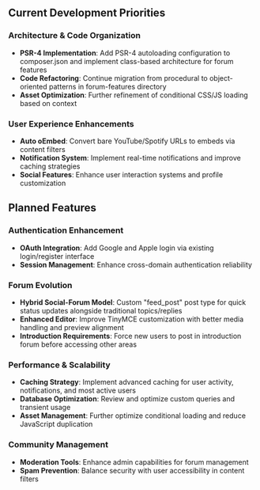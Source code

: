 ## Current Development Priorities

### Architecture & Code Organization
- **PSR-4 Implementation**: Add PSR-4 autoloading configuration to composer.json and implement class-based architecture for forum features
- **Code Refactoring**: Continue migration from procedural to object-oriented patterns in forum-features directory
- **Asset Optimization**: Further refinement of conditional CSS/JS loading based on context

### User Experience Enhancements
- **Auto oEmbed**: Convert bare YouTube/Spotify URLs to embeds via content filters
- **Notification System**: Implement real-time notifications and improve caching strategies
- **Social Features**: Enhance user interaction systems and profile customization

## Planned Features

### Authentication Enhancement
- **OAuth Integration**: Add Google and Apple login via existing login/register interface
- **Session Management**: Enhance cross-domain authentication reliability

### Forum Evolution
- **Hybrid Social-Forum Model**: Custom "feed_post" post type for quick status updates alongside traditional topics/replies
- **Enhanced Editor**: Improve TinyMCE customization with better media handling and preview alignment
- **Introduction Requirements**: Force new users to post in introduction forum before accessing other areas

### Performance & Scalability
- **Caching Strategy**: Implement advanced caching for user activity, notifications, and most active users
- **Database Optimization**: Review and optimize custom queries and transient usage
- **Asset Management**: Further optimize conditional loading and reduce JavaScript duplication

### Community Management
- **Moderation Tools**: Enhance admin capabilities for forum management
- **Spam Prevention**: Balance security with user accessibility in content filters

